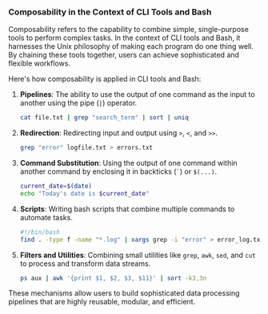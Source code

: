 ### Composability in the Context of CLI Tools and Bash

Composability refers to the capability to combine simple, single-purpose tools to perform complex tasks. In the context of CLI tools and Bash, it harnesses the Unix philosophy of making each program do one thing well. By chaining these tools together, users can achieve sophisticated and flexible workflows.

Here's how composability is applied in CLI tools and Bash:

1. **Pipelines**: The ability to use the output of one command as the input to another using the pipe (`|`) operator.
    ```bash
    cat file.txt | grep "search_term" | sort | uniq
    ```

2. **Redirection**: Redirecting input and output using `>`, `<`, and `>>`.
    ```bash
    grep "error" logfile.txt > errors.txt
    ```

3. **Command Substitution**: Using the output of one command within another command by enclosing it in backticks (`` ` ``) or `$(...)`.
    ```bash
    current_date=$(date)
    echo "Today's date is $current_date"
    ```

4. **Scripts**: Writing bash scripts that combine multiple commands to automate tasks.
    ```bash
    #!/bin/bash
    find . -type f -name "*.log" | xargs grep -i "error" > error_log.txt
    ```

5. **Filters and Utilities**: Combining small utilities like `grep`, `awk`, `sed`, and `cut` to process and transform data streams.
    ```bash
    ps aux | awk '{print $1, $2, $3, $11}' | sort -k3,3n
    ```

These mechanisms allow users to build sophisticated data processing pipelines that are highly reusable, modular, and efficient.
